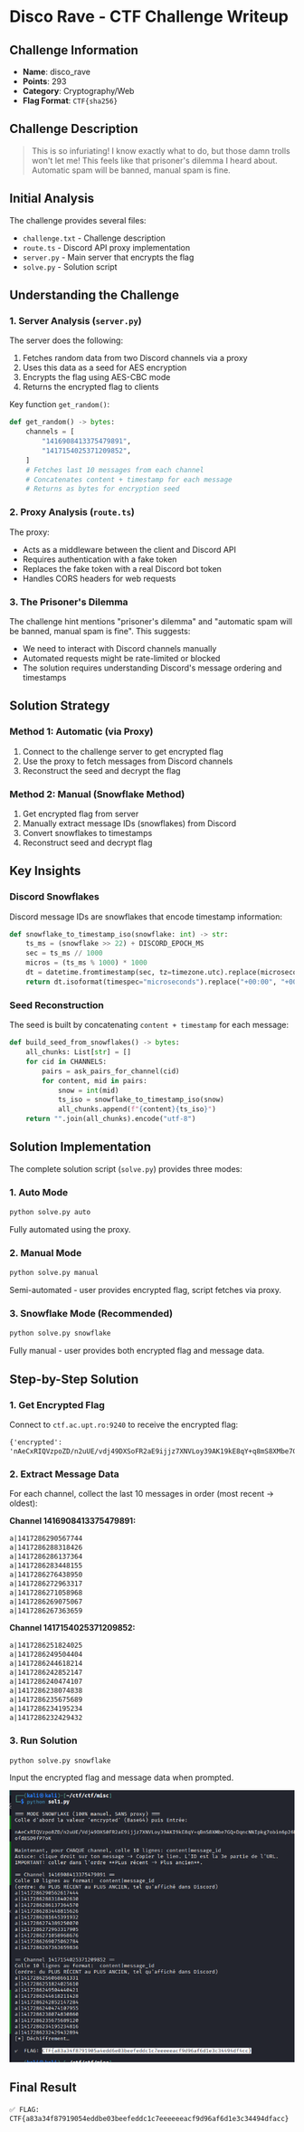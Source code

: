 # Disco Rave - CTF Challenge Writeup

## Challenge Information

- **Name**: disco_rave
- **Points**: 293
- **Category**: Cryptography/Web
- **Flag Format**: `CTF{sha256}`

## Challenge Description

> This is so infuriating! I know exactly what to do, but those damn trolls won't let me! This feels like that prisoner's dilemma I heard about. Automatic spam will be banned, manual spam is fine.

## Initial Analysis

The challenge provides several files:

- `challenge.txt` - Challenge description
- `route.ts` - Discord API proxy implementation
- `server.py` - Main server that encrypts the flag
- `solve.py` - Solution script

## Understanding the Challenge

### 1. Server Analysis (`server.py`)

The server does the following:

1. Fetches random data from two Discord channels via a proxy
2. Uses this data as a seed for AES encryption
3. Encrypts the flag using AES-CBC mode
4. Returns the encrypted flag to clients

Key function `get_random()`:

```python
def get_random() -> bytes:
    channels = [
        "1416908413375479891",
        "1417154025371209852",
    ]
    # Fetches last 10 messages from each channel
    # Concatenates content + timestamp for each message
    # Returns as bytes for encryption seed
```

### 2. Proxy Analysis (`route.ts`)

The proxy:

- Acts as a middleware between the client and Discord API
- Requires authentication with a fake token
- Replaces the fake token with a real Discord bot token
- Handles CORS headers for web requests

### 3. The Prisoner's Dilemma

The challenge hint mentions "prisoner's dilemma" and "automatic spam will be banned, manual spam is fine". This suggests:

- We need to interact with Discord channels manually
- Automated requests might be rate-limited or blocked
- The solution requires understanding Discord's message ordering and timestamps

## Solution Strategy

### Method 1: Automatic (via Proxy)

1. Connect to the challenge server to get encrypted flag
2. Use the proxy to fetch messages from Discord channels
3. Reconstruct the seed and decrypt the flag

### Method 2: Manual (Snowflake Method)

1. Get encrypted flag from server
2. Manually extract message IDs (snowflakes) from Discord
3. Convert snowflakes to timestamps
4. Reconstruct seed and decrypt flag

## Key Insights

### Discord Snowflakes

Discord message IDs are snowflakes that encode timestamp information:

```python
def snowflake_to_timestamp_iso(snowflake: int) -> str:
    ts_ms = (snowflake >> 22) + DISCORD_EPOCH_MS
    sec = ts_ms // 1000
    micros = (ts_ms % 1000) * 1000
    dt = datetime.fromtimestamp(sec, tz=timezone.utc).replace(microsecond=micros)
    return dt.isoformat(timespec="microseconds").replace("+00:00", "+00:00")
```

### Seed Reconstruction

The seed is built by concatenating `content + timestamp` for each message:

```python
def build_seed_from_snowflakes() -> bytes:
    all_chunks: List[str] = []
    for cid in CHANNELS:
        pairs = ask_pairs_for_channel(cid)
        for content, mid in pairs:
            snow = int(mid)
            ts_iso = snowflake_to_timestamp_iso(snow)
            all_chunks.append(f"{content}{ts_iso}")
    return "".join(all_chunks).encode("utf-8")
```

## Solution Implementation

The complete solution script (`solve.py`) provides three modes:

### 1. Auto Mode

```bash
python solve.py auto
```

Fully automated using the proxy.

### 2. Manual Mode

```bash
python solve.py manual
```

Semi-automated - user provides encrypted flag, script fetches via proxy.

### 3. Snowflake Mode (Recommended)

```bash
python solve.py snowflake
```

Fully manual - user provides both encrypted flag and message data.

## Step-by-Step Solution

### 1. Get Encrypted Flag

Connect to `ctf.ac.upt.ro:9240` to receive the encrypted flag:

```
{'encrypted': 'nAeCxRIQVzpoZD/n2uUE/vdj49DXSoFR2aE9ijjz7XNVLoy39AK19kE8qY+q8mS8XMbe7GG+DqnciNNipkg7obin6p2G'}
```

### 2. Extract Message Data

For each channel, collect the last 10 messages in order (most recent → oldest):

**Channel 1416908413375479891:**

```
a|1417286290567744
a|1417286288318426
a|1417286286137364
a|1417286283448155
a|1417286276438950
a|1417286272963317
a|1417286271058968
a|1417286269075067
a|1417286267363659
```

**Channel 1417154025371209852:**

```
a|1417286251824025
a|1417286249504404
a|1417286244618214
a|1417286242852147
a|1417286240474107
a|1417286238074838
a|1417286235675689
a|1417286234195234
a|1417286232429432
```

### 3. Run Solution

```bash
python solve.py snowflake
```

Input the encrypted flag and message data when prompted.

![Flag Display](image.png)

## Final Result

```
✅ FLAG: CTF{a83a34f87919054eddbe03beefeddc1c7eeeeeeacf9d96af6d1e3c34494dfacc}
```
